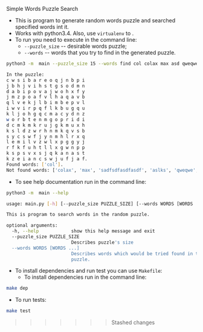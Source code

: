 Simple Words Puzzle Search

* This is program to generate random words puzzle and searched specified words int it.
* Works with python3.4. Also, use `virtualenv` to . 
* To run you need to execute in the command line:
    * `--puzzle_size` -- desirable words puzzle; 
    * `--words` -- words that you try to find in the generated puzzle.

```bash
python3 -m  main --puzzle_size 15 --words find col colax max asd qweqwe aslks sadfsdfasdfasdf

In the puzzle:
c w s i b a r e o q j n b p i
j b h j v i h s t g s o d m n
d a b i p o v a j w o h x f y
j m z p o a f v l h a q a v b
q l v e k j l b i m b e p v l
i w v i r p q f l k b u g q u
k l j o h g q c m a c y d n z
w o r b t e n m g o p r i d i
d c m k m k r u j g k m u x h
k s l d z w r h n m k q v s b
s y c s w f j y n m h l r x q
l e m i l v z w l x p g g y j
r f k f u h t l l x g w n p p
k s p s v x s j q k a n a s t
k z e i a n c s w j u f j a f.
Found words: ['col'].
Not found words: ['colax', 'max', 'sadfsdfasdfasdf', 'aslks', 'qweqwe', 'asd', 'find']
```

* To see help documentation run in the command line: 
```bash
python3 -m  main --help

usage: main.py [-h] [--puzzle_size PUZZLE_SIZE] [--words WORDS [WORDS ...]]

This is program to search words in the random puzzle.

optional arguments:
  -h, --help            show this help message and exit
  --puzzle_size PUZZLE_SIZE
                        Describes puzzle's size
  --words WORDS [WORDS ...]
                        Describes words which would be tried found in the
                        puzzle.
```

* To install dependencies and run test you can use `Makefile`:
    * To install dependencies run in the command line:
```bash
make dep
```
   * To run tests:
  ```bash
make test
``` 
 
>>>>>>> Stashed changes
